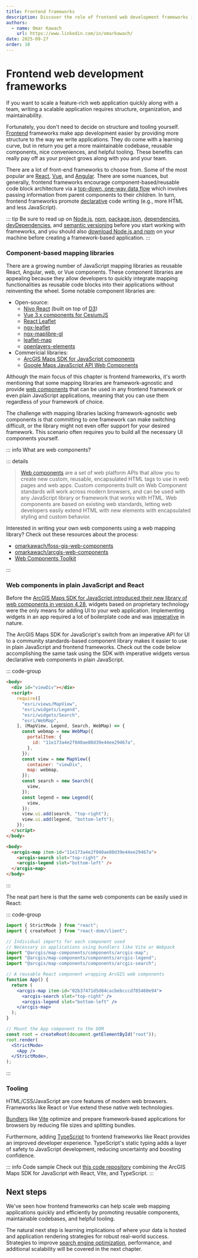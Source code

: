```yaml
---
title: Frontend frameworks
description: Discover the role of frontend web development frameworks in building scalable web mapping applications, including popular options, tooling, and examples using web components with mapping libraries.
authors:
  - name: Omar Kawach
    url: https://www.linkedin.com/in/omarkawach/
date: 2025-09-27
order: 10
---
```


# Frontend web development frameworks

If you want to scale a feature-rich web application quickly along with a team, writing a scalable application requires structure, organization, and maintainability.

Fortunately, you don't need to decide on structure and tooling yourself.
[Frontend](https://en.wikipedia.org/wiki/Frontend_and_backend) frameworks make app development easier by providing more structure to the way we write applications.
They do come with a learning curve, but in return you get a more maintainable codebase, reusable components, nice conveniences, and helpful tooling. 
These benefits can really pay off as your project grows along with you and your team.

There are a lot of front-end frameworks to choose from. Some of the most popular are [React](https://react.dev/), [Vue](https://vuejs.org/), and [Angular](https://angular.dev/). 
There are some nuances, but generally, frontend frameworks encourage component-based/reusable code block architecture via a [top-down, one-way data flow](https://jurassix.gitbooks.io/dataflow-through-react/content/data-loading/top-down.html) which involves passing information from parent components to their children. 
In turn, frontend frameworks promote [declarative](https://en.wikipedia.org/wiki/Declarative_programming) code writing (e.g., more HTML and less JavaScript).

::: tip
Be sure to read up on [Node.js](https://developer.mozilla.org/en-US/docs/Glossary/Node.js), [npm](https://developer.mozilla.org/en-US/docs/Learn_web_development/Extensions/Client-side_tools/Package_management), [package.json](https://docs.npmjs.com/cli/v10/configuring-npm/package-json), [dependencies](https://docs.npmjs.com/cli/v10/configuring-npm/package-json#dependencies), [devDependencies](https://docs.npmjs.com/cli/v10/configuring-npm/package-json#devdependencies), and [semantic versioning](https://docs.npmjs.com/about-semantic-versioning) before you start working with frameworks, and you should also [download Node.js and npm](https://nodejs.org/en/download) on your machine before creating a framework-based application.
:::

### Component-based mapping libraries

There are a growing number of JavaScript mapping libraries as reusable React, Angular, web, or Vue components.
These component libraries are appealing because they allow developers to quickly integrate mapping functionalities as reusable code blocks into their applications without reinventing the wheel.
Some notable component libraries are:

- Open-source:
  - [Nivo React](https://github.com/plouc/nivo) (built on top of [D3](https://d3js.org/))
  - [Vue 3.x components for CesiumJS](https://github.com/zouyaoji/vue-cesium)
  - [React Leaflet](https://react-leaflet.js.org/)
  - [ngx-leaflet](https://www.npmjs.com/package/@asymmetrik/ngx-leaflet)
  - [ngx-maplibre-gl](https://github.com/maplibre/ngx-maplibre-gl)
  - [leaflet-map](https://github.com/leaflet-extras/leaflet-map)
  - [openlayers-elements](https://github.com/openlayers-elements/openlayers-elements)
- Commericial libraries:
  - [ArcGIS Maps SDK for JavaScript components](https://developers.arcgis.com/javascript/latest/components/)
  - [Google Maps JavaScript API Web Components](https://mapsplatform.google.com/resources/blog/build-maps-faster-web-components/#:~:text=Maps%20JavaScript%20API%20Web%20Components.%20Developers%20can%20access)

Although the main focus of this chapter is frontend frameworks, it's worth mentioning that some mapping libraries are framework-agnostic and provide [web components](https://developer.mozilla.org/en-US/docs/Web/API/Web_components) that can be used in any frontend framework or even plain JavaScript applications, meaning that you can use them regardless of your framework of choice.

The challenge with mapping libraries lacking framework-agnostic web components is that committing to one framework can make switching difficult, or the library might not even offer support for your desired framework. This scenario often requires you to build all the necessary UI components yourself.

::: info What are web components?

::: details

> [Web components](https://www.webcomponents.org/introduction) are a set of web platform APIs that allow you to create new custom, reusable, encapsulated HTML tags to use in web pages and web apps. Custom components built on Web Component standards will work across modern browsers, and can be used with any JavaScript library or framework that works with HTML.
> Web components are based on existing web standards, letting web developers easily extend HTML with new elements with encapsulated styling and custom behavior.

Interested in writing your own web components using a web mapping library? Check out these resources about the process:

- [omarkawach/foss-gis-web-components](https://github.com/omarkawach/foss-gis-web-components)
- [omarkawach/arcgis-web-components](https://github.com/omarkawach/arcgis-web-components)
- [Web Components Toolkit](https://wc-toolkit.com/)

:::

### Web components in plain JavaScript and React

Before the [ArcGIS Maps SDK for JavaScript introduced their new library of web components in version 4.28](https://www.esri.com/arcgis-blog/products/js-api-arcgis/developers/build-gis-web-apps-with-javascript-maps-sdk-components), widgets based on proprietary technology were the only means for adding UI to your web application. Implementing widgets in an app required a lot of boilerplate code and was [imperative](https://en.wikipedia.org/wiki/Imperative_programming) in nature.

The ArcGIS Maps SDK for JavaScript's switch from an imperative API for UI to a community standards-based component library makes it easier to use in plain JavaScript and frontend frameworks. 
Check out the code below accomplishing the same task using the SDK with imperative widgets versus declarative web components in plain JavaScript.

<BasicArcgisMap />

::: code-group

```html [Imperative widgets] ts:line-numbers {1}
<body>
  <div id="viewDiv"></div>
  <script>
    require([
      "esri/views/MapView",
      "esri/widgets/Legend",
      "esri/widgets/Search",
      "esri/WebMap",
    ], (MapView, Legend, Search, WebMap) => {
      const webmap = new WebMap({
        portalItem: {
          id: "11e173a4e2f040ae80d39e44ee29467a",
        },
      });
      const view = new MapView({
        container: "viewDiv",
        map: webmap,
      });
      const search = new Search({
        view,
      });
      const legend = new Legend({
        view,
      });
      view.ui.add(search, "top-right");
      view.ui.add(legend, "bottom-left");
    });
  </script>
</body>
```

```html [Declarative web components] ts:line-numbers {1}
<body>
  <arcgis-map item-id="11e173a4e2f040ae80d39e44ee29467a">
    <arcgis-search slot="top-right" />
    <arcgis-legend slot="bottom-left" />
  </arcgis-map>
</body>
```

:::

The neat part here is that the same web components can be easily used in React:

::: code-group

```jsx [React JSX with web components] ts:line-numbers {1}
import { StrictMode } from "react";
import { createRoot } from "react-dom/client";

// Individual imports for each component used
// Necessary in applications using bundlers like Vite or Webpack
import "@arcgis/map-components/components/arcgis-map";
import "@arcgis/map-components/components/arcgis-legend";
import "@arcgis/map-components/components/arcgis-search";

// A reusable React component wrapping ArcGIS web components
function App() {
  return (
    <arcgis-map item-id="02b37471d5d84cacbebcccd785460e94">
      <arcgis-search slot="top-right" />
      <arcgis-legend slot="bottom-left" />
    </arcgis-map>
  );
}

// Mount the App component to the DOM
const root = createRoot(document.getElementById("root"));
root.render(
  <StrictMode>
    <App />
  </StrictMode>,
);
```

:::

### Tooling

HTML/CSS/JavaScript are core features of modern web browsers. 
Frameworks like React or Vue extend these native web technologies.

[Bundlers](https://webreference.com/javascript/advanced/module-bundlers/) like [Vite](https://vite.dev/) optimize and prepare framework-based applications for browsers by reducing file sizes and splitting bundles.

<!-- TODO: Mermaid extension to replace this image -->

<ContentFigure
  :imgSrc="'/assets/images/bundler.png'"
  :description="'What do bundlers do?'"
/>

Furthermore, adding [TypeScript](https://www.typescriptlang.org/) to frontend frameworks like React provides an improved developer experience. TypeScript's static typing adds a layer of safety to JavaScript development, reducing uncertainty and boosting confidence.

::: info Code sample
Check out [this code repository](https://github.com/omarkawach/maps-sdk-react-ts) combining the ArcGIS Maps SDK for JavaScript with React, Vite, and TypeScript.
:::

## Next steps

We've seen how frontend frameworks can help scale web mapping applications quickly and efficiently by promoting reusable components, maintainable codebases, and helpful tooling.

The natural next step is learning implications of where your data is hosted and application rendering strategies for robust real-world success.
Strategies to improve [search engine optimization](https://en.wikipedia.org/wiki/Search_engine_optimization), performance, and additional scalability will be covered in the next chapter.
